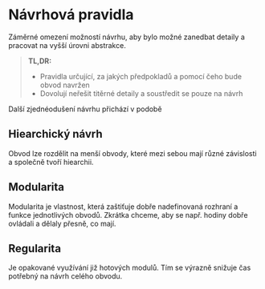 # Návrhová pravidla
Záměrné omezení možností návrhu, aby bylo možné zanedbat detaily a pracovat na vyšší úrovni abstrakce.

>**TL,DR:**
>- Pravidla určující, za jakých předpokladů a pomocí čeho bude obvod navržen
>- Dovolují neřešit titěrné detaily a soustředit se pouze na návrh

Další zjednéodušení návrhu přichází v podobě 

## Hiearchický návrh
Obvod lze rozdělit na menší obvody, které mezi sebou mají různé závislosti a společně tvoří hiearchii.

## Modularita
Modularita je vlastnost, která zaštiťuje dobře nadefinovaná rozhraní a funkce jednotlivých obvodů. Zkrátka chceme, aby se např. hodiny dobře ovládali a dělaly přesně, co mají.

## Regularita
Je opakované využívání již hotových modulů. Tím se výrazně snižuje čas potřebný na návrh celého obvodu.